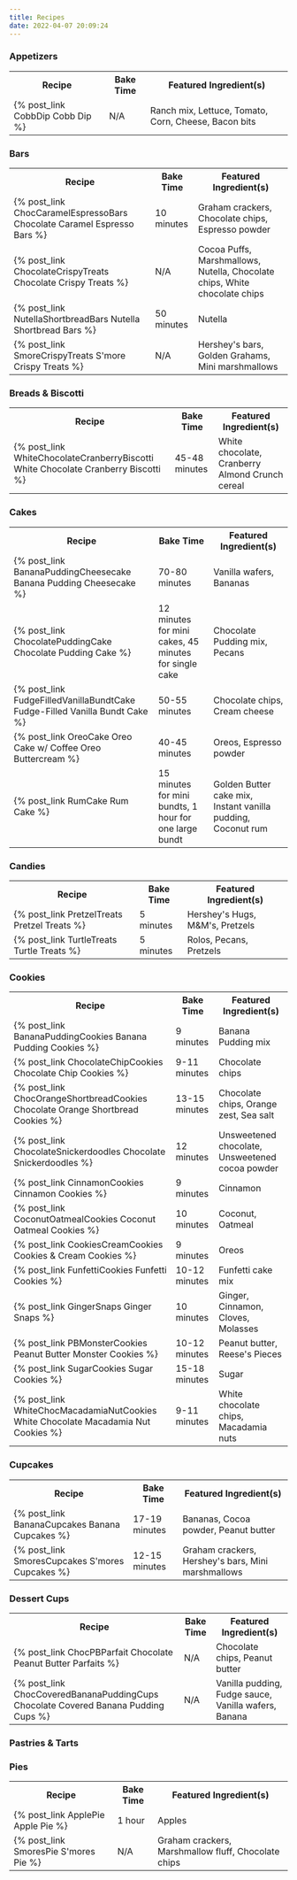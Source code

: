 ```yaml
---
title: Recipes
date: 2022-04-07 20:09:24
---
```

<h3>Appetizers</h3>
<table>
    <tr>
        <th>Recipe</th>
        <th>Bake Time</th>
        <th>Featured Ingredient(s)</th>
    </tr>
    <tr>
        <td>{% post_link CobbDip Cobb Dip %}</td>
        <td>N/A</td>
        <td>Ranch mix, Lettuce, Tomato, Corn, Cheese, Bacon bits</td>
    </tr>
</table>

<h3>Bars</h3>
<table>
    <tr>
        <th>Recipe</th>
        <th>Bake Time</th>
        <th>Featured Ingredient(s)</th>
    </tr>
    <tr>
        <td>{% post_link ChocCaramelEspressoBars Chocolate Caramel Espresso Bars %}</td>
        <td>10 minutes</td>
        <td>Graham crackers, Chocolate chips, Espresso powder</td>
    </tr>
    <tr>
        <td>{% post_link ChocolateCrispyTreats Chocolate Crispy Treats %}</td>
        <td>N/A</td>
        <td>Cocoa Puffs, Marshmallows, Nutella, Chocolate chips, White chocolate chips</td>
    </tr>
    <tr>
        <td>{% post_link NutellaShortbreadBars Nutella Shortbread Bars %}</td>
        <td>50 minutes</td>
        <td>Nutella</td>
    </tr>
    <tr>
        <td>{% post_link SmoreCrispyTreats S'more Crispy Treats %}</td>
        <td>N/A</td>
        <td>Hershey's bars, Golden Grahams, Mini marshmallows</td>
    </tr>
</table>

<h3>Breads & Biscotti</h3>
<table>
    <tr>
        <th>Recipe</th>
        <th>Bake Time</th>
        <th>Featured Ingredient(s)</th>
    </tr>
    <tr>
        <td>{% post_link WhiteChocolateCranberryBiscotti White Chocolate Cranberry Biscotti %}</td>
        <td>45-48 minutes</td>
        <td>White chocolate, Cranberry Almond Crunch cereal</td>
</table>

<h3>Cakes</h3>
<table>
    <tr>
        <th>Recipe</th>
        <th>Bake Time</th>
        <th>Featured Ingredient(s)</th>
    </tr>
    <tr>
        <td>{% post_link BananaPuddingCheesecake Banana Pudding Cheesecake %}</td>
        <td>70-80 minutes</td>
        <td>Vanilla wafers, Bananas</td>
    </tr>
    <tr>
        <td>{% post_link ChocolatePuddingCake Chocolate Pudding Cake %}</td>
        <td>12 minutes for mini cakes, 45 minutes for single cake</td>
        <td>Chocolate Pudding mix, Pecans</td>
    </tr>
    <tr>
        <td>{% post_link FudgeFilledVanillaBundtCake Fudge-Filled Vanilla Bundt Cake %}</td>
        <td>50-55 minutes</td>
        <td>Chocolate chips, Cream cheese</td>
    </tr>
    <tr>
        <td>{% post_link OreoCake Oreo Cake w/ Coffee Oreo Buttercream %}</td>
        <td>40-45 minutes</td>
        <td>Oreos, Espresso powder</td>
    </tr>
    <tr>
        <td>{% post_link RumCake Rum Cake %}</td>
        <td>15 minutes for mini bundts, 1 hour for one large bundt</td>
        <td>Golden Butter cake mix, Instant vanilla pudding, Coconut rum</td>
    </tr>
</table>

<h3>Candies</h3>
<table>
    <tr>
        <th>Recipe</th>
        <th>Bake Time</th>
        <th>Featured Ingredient(s)</th>
    </tr>
    <tr>
        <td>{% post_link PretzelTreats Pretzel Treats %}</td>
        <td>5 minutes</td>
        <td>Hershey's Hugs, M&M's, Pretzels</td>
    </tr>
    <tr>
        <td>{% post_link TurtleTreats Turtle Treats %}</td>
        <td>5 minutes</td>
        <td>Rolos, Pecans, Pretzels</td>
    </tr>
</table>

<h3>Cookies</h3>
<table>
    <tr>
        <th>Recipe</th>
        <th>Bake Time</th>
        <th>Featured Ingredient(s)</th>
    </tr>
    </tr>
        <td>{% post_link BananaPuddingCookies Banana Pudding Cookies %}</td>
        <td>9 minutes</td>
        <td>Banana Pudding mix</td>
    </tr>
    <tr>
        <td>{% post_link ChocolateChipCookies Chocolate Chip Cookies %}</td>
        <td>9-11 minutes</td>
        <td>Chocolate chips</td>
    </tr>
    <tr>
        <td>{% post_link ChocOrangeShortbreadCookies Chocolate Orange Shortbread Cookies %}</td>
        <td>13-15 minutes</td>
        <td>Chocolate chips, Orange zest, Sea salt</td>
    </tr>
    <tr>
        <td>{% post_link ChocolateSnickerdoodles Chocolate Snickerdoodles %}</td>
        <td>12 minutes</td>
        <td>Unsweetened chocolate, Unsweetened cocoa powder</td>
    </tr>
    <tr>
        <td>{% post_link CinnamonCookies Cinnamon Cookies %}</td>
        <td>9 minutes</td>
        <td>Cinnamon</td>
    </tr>
    <tr>
        <td>{% post_link CoconutOatmealCookies Coconut Oatmeal Cookies %}</td>
        <td>10 minutes</td>
        <td>Coconut, Oatmeal</td>
    </tr>
    <tr>
        <td>{% post_link CookiesCreamCookies Cookies & Cream Cookies %}</td>
        <td>9 minutes</td>
        <td>Oreos</td>
    </tr>
    <tr>
        <td>{% post_link FunfettiCookies Funfetti Cookies %}</td>
        <td>10-12 minutes</td>
        <td>Funfetti cake mix</td>
    </tr>
    <tr>
        <td>{% post_link GingerSnaps Ginger Snaps %}</td>
        <td>10 minutes</td>
        <td>Ginger, Cinnamon, Cloves, Molasses</td>
    </tr>
    <tr>
        <td>{% post_link PBMonsterCookies Peanut Butter Monster Cookies %}</td>
        <td>10-12 minutes</td>
        <td>Peanut butter, Reese's Pieces</td>
    </tr>
    <tr>
        <td>{% post_link SugarCookies Sugar Cookies %}</td>
        <td>15-18 minutes</td>
        <td>Sugar</td>
    </tr>
    <tr>
        <td>{% post_link WhiteChocMacadamiaNutCookies White Chocolate Macadamia Nut Cookies %}</td>
        <td>9-11 minutes</td>
        <td>White chocolate chips, Macadamia nuts</td>
    </tr>
</table>

<h3>Cupcakes</h3>
<table>
    <tr>
        <th>Recipe</th>
        <th>Bake Time</th>
        <th>Featured Ingredient(s)</th>
    </tr>
    <tr>
        <td>{% post_link BananaCupcakes Banana Cupcakes %}</td>
        <td>17-19 minutes</td>
        <td>Bananas, Cocoa powder, Peanut butter</td>
    </tr>
    <tr>
        <td>{% post_link SmoresCupcakes S'mores Cupcakes %}</td>
        <td>12-15 minutes</td>
        <td>Graham crackers, Hershey's bars, Mini marshmallows</td>
    </tr>
</table>

<h3>Dessert Cups</h3>
<table>
    <tr>
        <th>Recipe</th>
        <th>Bake Time</th>
        <th>Featured Ingredient(s)</th>
    </tr>
    <tr>
        <td>{% post_link ChocPBParfait Chocolate Peanut Butter Parfaits %}</td>
        <td>N/A</td>
        <td>Chocolate chips, Peanut butter
    </tr>
    <tr>
        <td>{% post_link ChocCoveredBananaPuddingCups Chocolate Covered Banana Pudding Cups %}</td>
        <td>N/A</td>
        <td>Vanilla pudding, Fudge sauce, Vanilla wafers, Banana</td>
    </tr>
</table>

<h3>Pastries & Tarts</h3>

<h3>Pies</h3>
<table>
    <tr>
        <th>Recipe</th>
        <th>Bake Time</th>
        <th>Featured Ingredient(s)</th>
    </tr>
    <tr>
        <td>{% post_link ApplePie Apple Pie %}</td>
        <td>1 hour</td>
        <td>Apples</td>
    </tr>
    <tr>
        <td>{% post_link SmoresPie S'mores Pie %}</td>
        <td>N/A</td>
        <td>Graham crackers, Marshmallow fluff, Chocolate chips</td>
    </tr>
</table>
